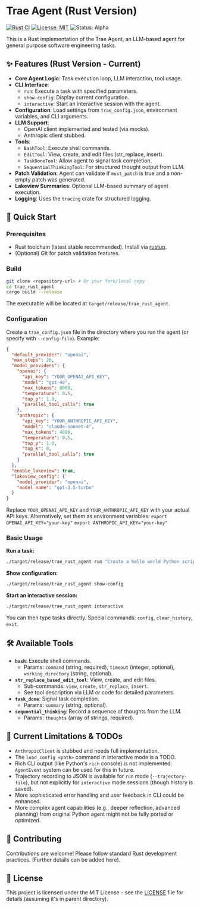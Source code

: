 # Trae Agent (Rust Version)

[![Rust CI](https://github.com/placeholder/trae_rust_agent/actions/workflows/rust.yml/badge.svg)](https://github.com/placeholder/trae_rust_agent/actions/workflows/rust.yml) <!-- Placeholder badge -->
[![License: MIT](https://img.shields.io/badge/License-MIT-yellow.svg)](https://opensource.org/licenses/MIT)
![Status: Alpha](https://img.shields.io/badge/Status-Alpha-red.svg)

This is a Rust implementation of the Trae Agent, an LLM-based agent for general purpose software engineering tasks.

## ✨ Features (Rust Version - Current)

*   **Core Agent Logic**: Task execution loop, LLM interaction, tool usage.
*   **CLI Interface**:
    *   `run`: Execute a task with specified parameters.
    *   `show-config`: Display current configuration.
    *   `interactive`: Start an interactive session with the agent.
*   **Configuration**: Load settings from `trae_config.json`, environment variables, and CLI arguments.
*   **LLM Support**:
    *   OpenAI client implemented and tested (via mocks).
    *   Anthropic client stubbed.
*   **Tools**:
    *   `BashTool`: Execute shell commands.
    *   `EditTool`: View, create, and edit files (str_replace, insert).
    *   `TaskDoneTool`: Allow agent to signal task completion.
    *   `SequentialThinkingTool`: For structured thought output from LLM.
*   **Patch Validation**: Agent can validate if `must_patch` is true and a non-empty patch was generated.
*   **Lakeview Summaries**: Optional LLM-based summary of agent execution.
*   **Logging**: Uses the `tracing` crate for structured logging.

## 🚀 Quick Start

### Prerequisites

*   Rust toolchain (latest stable recommended). Install via [rustup](https://rustup.rs/).
*   (Optional) Git for patch validation features.

### Build

```bash
git clone <repository-url> # Or your fork/local copy
cd trae_rust_agent
cargo build --release
```
The executable will be located at `target/release/trae_rust_agent`.

### Configuration

Create a `trae_config.json` file in the directory where you run the agent (or specify with `--config-file`). Example:

```json
{
  "default_provider": "openai",
  "max_steps": 20,
  "model_providers": {
    "openai": {
      "api_key": "YOUR_OPENAI_API_KEY",
      "model": "gpt-4o",
      "max_tokens": 8000,
      "temperature": 0.5,
      "top_p": 1.0,
      "parallel_tool_calls": true
    },
    "anthropic": {
      "api_key": "YOUR_ANTHROPIC_API_KEY",
      "model": "claude-sonnet-4",
      "max_tokens": 4096,
      "temperature": 0.5,
      "top_p": 1.0,
      "top_k": 0,
      "parallel_tool_calls": true
    }
  },
  "enable_lakeview": true,
  "lakeview_config": {
    "model_provider": "openai",
    "model_name": "gpt-3.5-turbo"
  }
}
```

Replace `YOUR_OPENAI_API_KEY` and `YOUR_ANTHROPIC_API_KEY` with your actual API keys. Alternatively, set them as environment variables:
`export OPENAI_API_KEY="your-key"`
`export ANTHROPIC_API_KEY="your-key"`

### Basic Usage

**Run a task:**
```bash
./target/release/trae_rust_agent run "Create a hello world Python script in /tmp/hello.py" --working-dir /tmp
```

**Show configuration:**
```bash
./target/release/trae_rust_agent show-config
```

**Start an interactive session:**
```bash
./target/release/trae_rust_agent interactive
```
You can then type tasks directly. Special commands: `config`, `clear_history`, `exit`.

## 🛠️ Available Tools

*   **`bash`**: Execute shell commands.
    *   Params: `command` (string, required), `timeout` (integer, optional), `working_directory` (string, optional).
*   **`str_replace_based_edit_tool`**: View, create, and edit files.
    *   Sub-commands: `view`, `create`, `str_replace`, `insert`.
    *   See tool description via LLM or code for detailed parameters.
*   **`task_done`**: Signal task completion.
    *   Params: `summary` (string, optional).
*   **`sequential_thinking`**: Record a sequence of thoughts from the LLM.
    *   Params: `thoughts` (array of strings, required).


## 🚧 Current Limitations & TODOs

*   `AnthropicClient` is stubbed and needs full implementation.
*   The `load_config <path>` command in interactive mode is a TODO.
*   Rich CLI output (like Python's `rich` console) is not implemented; `AgentEvent` system can be used for this in future.
*   Trajectory recording to JSON is available for `run` mode (`--trajectory-file`), but not explicitly for `interactive` mode sessions (though history is saved).
*   More sophisticated error handling and user feedback in CLI could be enhanced.
*   More complex agent capabilities (e.g., deeper reflection, advanced planning) from original Python agent might not be fully ported or optimized.

## 🤝 Contributing

Contributions are welcome! Please follow standard Rust development practices. (Further details can be added here).

## 📄 License

This project is licensed under the MIT License - see the [LICENSE](../../LICENSE) file for details (assuming it's in parent directory).

